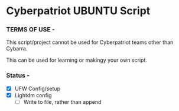 # Cyberpatriot UBUNTU Script

### TERMS OF USE -

This script/project cannot be used for Cyberpatriot teams other than Cybarra.

This can be used for learning or makingy your own script.

### Status -

- [x] UFW Config/setup
- [x] Lightdm config
    - [ ] Write to file, rather than append